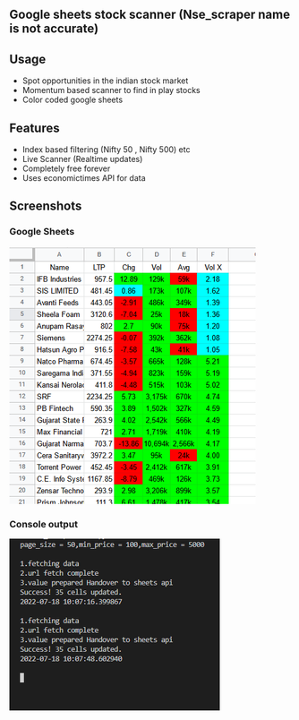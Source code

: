 ## Google sheets stock scanner (Nse_scraper name is not accurate)

## Usage
- Spot opportunities in the indian stock market 
- Momentum based scanner to find in play stocks
- Color coded google sheets 


## Features
- Index based filtering (Nifty 50 , Nifty 500) etc
- Live Scanner (Realtime updates)
- Completely free forever
- Uses economictimes API for data

## Screenshots
### Google Sheets
![first_image](https://github.com/mijos52/nse_scraper/blob/19bd86f277091d24a06f2746fab19f2aa2515889/Images/sheets%20scanner.PNG?raw=true)

### Console output
![second_image](https://github.com/mijos52/nse_scraper/blob/master/Images/sheets_scanner_terminal.PNG?raw=true)
